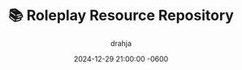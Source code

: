 ---
title: 📚 Roleplay Resource Repository 
description: Learn about this Resourse and why it exists.
author: drahja
date: 2024-12-29 21:00:00 -0600
categories: [📚 Repository Information, Front Page]
tags: [adults-only, advanced techniques, educational, guides, historical preservation, info files, information, library, mental health, mental wellbeing, methodology, practices, roleplay, roleplaying, rp, sex-education, sexual-health, techniques, tips, repository, writing, writing style]
pin: yes
media_subpath: '/posts/repository'
---